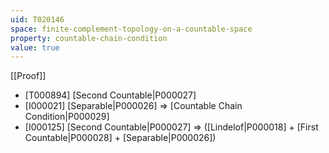 ```yaml
---
uid: T020146
space: finite-complement-topology-on-a-countable-space
property: countable-chain-condition
value: true
---
```

[[Proof]]

* [T000894] [Second Countable|P000027]
* [I000021] [Separable|P000026] => [Countable Chain Condition|P000029]
* [I000125] [Second Countable|P000027] => ([Lindelof|P000018] + [First Countable|P000028] + [Separable|P000026])

